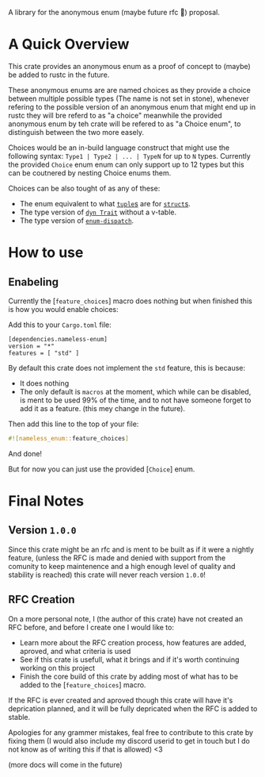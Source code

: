 A library for the anonymous enum (maybe future rfc 🤞) proposal.

# A Quick Overview
This crate provides an anonymous enum
as a proof of concept to (maybe) be added
to rustc in the future.

These anonymous enums are are named choices as they
provide a choice between multiple possible types
(The name is not set in stone), whenever refering to the possible
version of an anonymous enum that might end up in rustc they will bre referd to
as "a choice" meanwhile the provided anonymous enum by teh crate will be refered
to as "a Choice enum", to distinguish between the two more easely.

Choices would be an in-build language construct that might use the following syntax:
`Type1 | Type2 | ... | TypeN` for up to `N` types.
Currently the provided `Choice` enum
enum can only support up to 12 types but this can be coutnered by nesting Choice enums them.

Choices can be also tought of as any of these:
- The enum equivalent to what [`tuple`s](https://doc.rust-lang.org/rust-by-example/primitives/tuples.html) are for [`struct`s](https://doc.rust-lang.org/rust-by-example/custom_types/structs.html).
- The type version of [`dyn Trait`](https://quinedot.github.io/rust-learning/dyn-trait.html) without a v-table.
- The type version of [`enum-dispatch`](https://docs.rs/enum_dispatch/latest/enum_dispatch/index.html).

# How to use

## Enabeling

Currently the [`feature_choices`] macro does nothing but when finished this is how you would enable choices:

Add this to your `Cargo.toml` file:
```
[dependencies.nameless-enum]
version = "*"
features = [ "std" ]
```
By default this crate does not implement the `std` feature, this is because:
- It does nothing
- The only default is `macros` at the moment, which while can be disabled, is ment to be used 99% of the time,
and to not have someone forget to add it as a feature. (this mey change in the future).

Then add this line to the top of your file:
```rust
#![nameless_enum::feature_choices]
```

And done!

But for now you can just use the provided [`Choice`] enum.

# Final Notes

## Version `1.0.0`
Since this crate might be an rfc and is ment to be built as if it were a nightly
feature, (unless the RFC is made and denied with support from the comunity to keep
maintenence and a high enough level of quality and stability is reached)
this crate will never reach version `1.0.0`!

## RFC Creation
On a more personal note, I (the author of this crate) have not created an RFC before, and before I create
one I would like to:
- Learn more about the RFC creation process, how features are added, aproved, and what criteria is used
- See if this crate is usefull, what it brings and if it's worth continuing working on this project
- Finish the core build of this crate by adding most of what has to be added to the [`feature_choices`] macro.

If the RFC is ever created and aproved though this crate will have it's deprication planned, and it will be fully
depricated when the RFC is added to stable.

Apologies for any grammer mistakes, feal free to contribute to this crate by fixing them
(I would also include my discord userid to get in touch but I do not know as of writing
this if that is allowed) <3

(more docs will come in the future)
